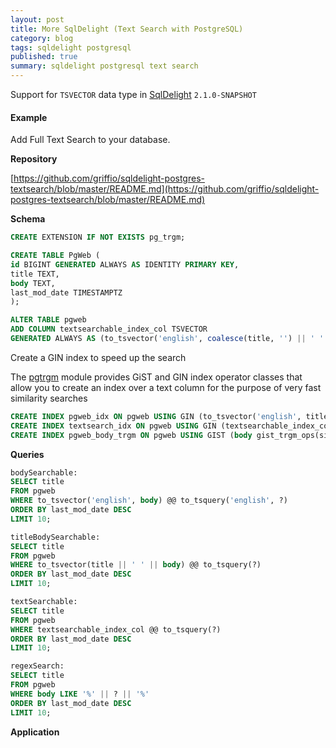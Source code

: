 ```yaml
---
layout: post
title: More SqlDelight (Text Search with PostgreSQL)
category: blog
tags: sqldelight postgresql 
published: true
summary: sqldelight postgresql text search
---
```


Support for `TSVECTOR` data type in [SqlDelight](https://cashapp.github.io/sqldelight/2.0.2/) `2.1.0-SNAPSHOT`

#### Example

Add Full Text Search to your database.

**Repository**

[https://github.com/griffio/sqldelight-postgres-textsearch/blob/master/README.md](https://github.com/griffio/sqldelight-postgres-textsearch/blob/master/README.md)

**Schema**

```sql
CREATE EXTENSION IF NOT EXISTS pg_trgm;
```

```sql
CREATE TABLE PgWeb (
id BIGINT GENERATED ALWAYS AS IDENTITY PRIMARY KEY,
title TEXT,
body TEXT,
last_mod_date TIMESTAMPTZ
);
```

```sql
ALTER TABLE pgweb
ADD COLUMN textsearchable_index_col TSVECTOR
GENERATED ALWAYS AS (to_tsvector('english', coalesce(title, '') || ' ' || coalesce(body, ''))) STORED;
```
Create a GIN index to speed up the search

The [pgtrgm](https://www.postgresql.org/docs/current/pgtrgm.html) module provides GiST and GIN index operator classes that allow you to create an index over a text column for the purpose of very fast similarity searches

```sql
CREATE INDEX pgweb_idx ON pgweb USING GIN (to_tsvector('english', title || ' ' || body));
CREATE INDEX textsearch_idx ON pgweb USING GIN (textsearchable_index_col);
CREATE INDEX pgweb_body_trgm ON pgweb USING GIST (body gist_trgm_ops(siglen=16));
```

**Queries**

```sql
bodySearchable:
SELECT title
FROM pgweb
WHERE to_tsvector('english', body) @@ to_tsquery('english', ?)
ORDER BY last_mod_date DESC
LIMIT 10;

titleBodySearchable:
SELECT title
FROM pgweb
WHERE to_tsvector(title || ' ' || body) @@ to_tsquery(?)
ORDER BY last_mod_date DESC
LIMIT 10;

textSearchable:
SELECT title
FROM pgweb
WHERE textsearchable_index_col @@ to_tsquery(?)
ORDER BY last_mod_date DESC
LIMIT 10;

regexSearch:
SELECT title
FROM pgweb
WHERE body LIKE '%' || ? || '%'
ORDER BY last_mod_date DESC
LIMIT 10;
```

**Application**
